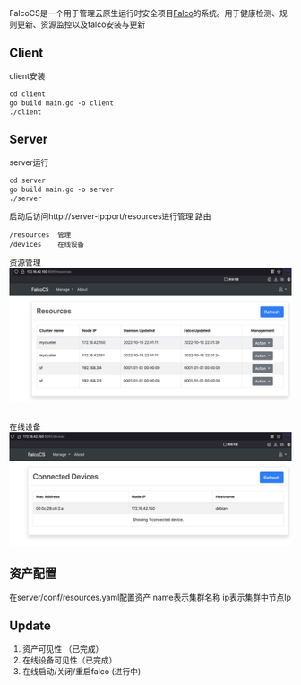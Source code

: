 FalcoCS是一个用于管理云原生运行时安全项目[Falco](https://github.com/falcosecurity/falco)的系统。用于健康检测、规则更新、资源监控以及falco安装与更新


## Client
client安装
```
cd client
go build main.go -o client
./client
```

## Server
server运行
```
cd server
go build main.go -o server
./server
```

启动后访问http://server-ip:port/resources进行管理
路由
```
/resources  管理
/devices    在线设备
```
资源管理
![](server/conf/images/resources.jpg)
<br>
<br>

在线设备
![](server/conf/images/devices.jpg)


## 资产配置
在server/conf/resources.yaml配置资产
name表示集群名称
ip表示集群中节点Ip

## Update
1. 资产可见性 （已完成）
2. 在线设备可见性（已完成）
3. 在线启动/关闭/重启falco (进行中)



